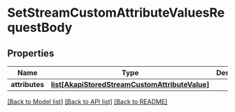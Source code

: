 # SetStreamCustomAttributeValuesRequestBody

## Properties
Name | Type | Description | Notes
------------ | ------------- | ------------- | -------------
**attributes** | [**list[AkapiStoredStreamCustomAttributeValue]**](AkapiStoredStreamCustomAttributeValue.md) |  | [optional] 

[[Back to Model list]](../README.md#documentation-for-models) [[Back to API list]](../README.md#documentation-for-api-endpoints) [[Back to README]](../README.md)

